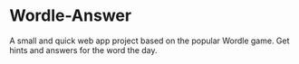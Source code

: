 # Wordle-Answer

A small and quick web app project based on the popular Wordle game. Get hints and answers for the word the day.

